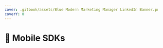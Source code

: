 ```yaml
---
cover: .gitbook/assets/Blue Modern Marketing Manager LinkedIn Banner.png
coverY: 0
---
```


# 📱 Mobile SDKs

